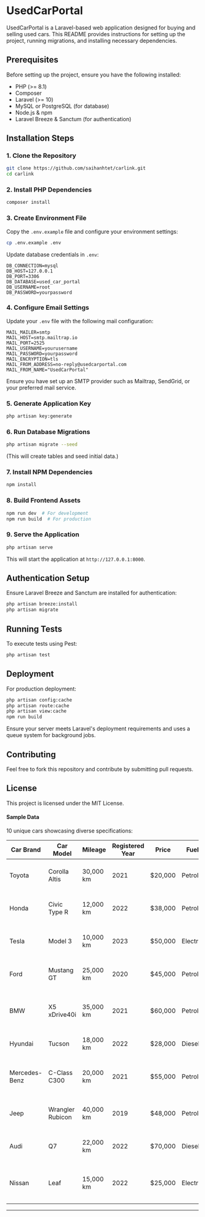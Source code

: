 # UsedCarPortal

UsedCarPortal is a Laravel-based web application designed for buying and selling used cars. This README provides instructions for setting up the project, running migrations, and installing necessary dependencies.

## Prerequisites

Before setting up the project, ensure you have the following installed:

- PHP (>= 8.1)
- Composer
- Laravel (>= 10)
- MySQL or PostgreSQL (for database)
- Node.js & npm
- Laravel Breeze & Sanctum (for authentication)

## Installation Steps

### 1. Clone the Repository
```sh
git clone https://github.com/saihanhtet/carlink.git
cd carlink
```

### 2. Install PHP Dependencies
```sh
composer install
```

### 3. Create Environment File
Copy the `.env.example` file and configure your environment settings:
```sh
cp .env.example .env
```
Update database credentials in `.env`:
```
DB_CONNECTION=mysql
DB_HOST=127.0.0.1
DB_PORT=3306
DB_DATABASE=used_car_portal
DB_USERNAME=root
DB_PASSWORD=yourpassword
```

### 4. Configure Email Settings
Update your `.env` file with the following mail configuration:
```
MAIL_MAILER=smtp
MAIL_HOST=smtp.mailtrap.io
MAIL_PORT=2525
MAIL_USERNAME=yourusername
MAIL_PASSWORD=yourpassword
MAIL_ENCRYPTION=tls
MAIL_FROM_ADDRESS=no-reply@usedcarportal.com
MAIL_FROM_NAME="UsedCarPortal"
```
Ensure you have set up an SMTP provider such as Mailtrap, SendGrid, or your preferred mail service.

### 5. Generate Application Key
```sh
php artisan key:generate
```

### 6. Run Database Migrations
```sh
php artisan migrate --seed
```
(This will create tables and seed initial data.)

### 7. Install NPM Dependencies
```sh
npm install
```

### 8. Build Frontend Assets
```sh
npm run dev  # For development
npm run build  # For production
```

### 9. Serve the Application
```sh
php artisan serve
```
This will start the application at `http://127.0.0.1:8000`.

## Authentication Setup
Ensure Laravel Breeze and Sanctum are installed for authentication:
```sh
php artisan breeze:install
php artisan migrate
```

## Running Tests
To execute tests using Pest:
```sh
php artisan test
```

## Deployment
For production deployment:
```sh
php artisan config:cache
php artisan route:cache
php artisan view:cache
npm run build
```
Ensure your server meets Laravel's deployment requirements and uses a queue system for background jobs.

## Contributing
Feel free to fork this repository and contribute by submitting pull requests.

## License
This project is licensed under the MIT License.

#### Sample Data
10 unique cars showcasing diverse specifications:

| **Car Brand**  | **Car Model**     | **Mileage** | **Registered Year** | **Price**   | **Fuel**    | **Transmission** | **Seats** | **Engine**   | **Description**                               | **Status**     |
|-----------------|-------------------|-------------|----------------------|-------------|-------------|------------------|-----------|--------------|-------------------------------------------------|----------------|
| Toyota         | Corolla Altis     | 30,000 km   | 2021                 | $20,000     | Petrol      | Automatic        | 5         | 1.8L         | Reliable sedan with excellent fuel economy.    | Available      |
| Honda          | Civic Type R      | 12,000 km   | 2022                 | $38,000     | Petrol      | Manual           | 5         | 2.0L Turbo   | Sporty hatchback with cutting-edge design.      | Available      |
| Tesla          | Model 3           | 10,000 km   | 2023                 | $50,000     | Electric    | Automatic        | 5         | Electric     | Affordable electric car with autopilot.        | Available      |
| Ford           | Mustang GT        | 25,000 km   | 2020                 | $45,000     | Petrol      | Automatic        | 4         | 5.0L V8      | Iconic muscle car with thrilling performance.   | Available      |
| BMW            | X5 xDrive40i      | 35,000 km   | 2021                 | $60,000     | Petrol      | Automatic        | 5         | 3.0L Turbo   | Luxury SUV with powerful engine and comfort.    | Sold           |
| Hyundai        | Tucson            | 18,000 km   | 2022                 | $28,000     | Diesel      | Automatic        | 5         | 2.0L Diesel  | Versatile SUV ideal for families.              | Available      |
| Mercedes-Benz  | C-Class C300      | 20,000 km   | 2021                 | $55,000     | Petrol      | Automatic        | 5         | 2.0L Turbo   | Luxury sedan with elegant design and features.  | Reserved       |
| Jeep           | Wrangler Rubicon  | 40,000 km   | 2019                 | $48,000     | Petrol      | Manual           | 5         | 3.6L V6      | Rugged off-roader for adventure enthusiasts.    | Available      |
| Audi           | Q7                | 22,000 km   | 2022                 | $70,000     | Diesel      | Automatic        | 7         | 3.0L Diesel  | Premium 7-seater SUV with cutting-edge tech.    | Available      |
| Nissan         | Leaf              | 15,000 km   | 2022                 | $25,000     | Electric    | Automatic        | 5         | Electric     | Affordable EV with excellent range and comfort. | Available      |

---
